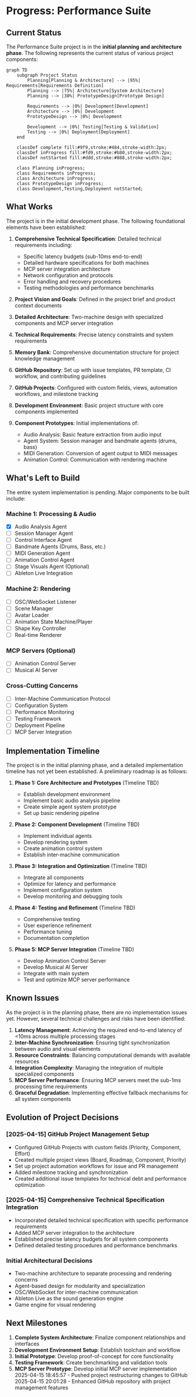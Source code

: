# Progress: Performance Suite

## Current Status

The Performance Suite project is in the **initial planning and architecture phase**. The following represents the current status of various project components:

```mermaid
graph TD
    subgraph Project Status
        Planning[Planning & Architecture] --> |95%| Requirements[Requirements Definition]
        Planning --> |75%| Architecture[System Architecture]
        Planning --> |30%| PrototypeDesign[Prototype Design]
        
        Requirements --> |0%| Development[Development]
        Architecture --> |0%| Development
        PrototypeDesign --> |0%| Development
        
        Development --> |0%| Testing[Testing & Validation]
        Testing --> |0%| Deployment[Deployment]
    end
    
    classDef complete fill:#9f9,stroke:#484,stroke-width:2px;
    classDef inProgress fill:#fd9,stroke:#b80,stroke-width:2px;
    classDef notStarted fill:#ddd,stroke:#888,stroke-width:2px;
    
    class Planning inProgress;
    class Requirements inProgress;
    class Architecture inProgress;
    class PrototypeDesign inProgress;
    class Development,Testing,Deployment notStarted;
```

## What Works

The project is in the initial development phase. The following foundational elements have been established:

1. **Comprehensive Technical Specification**: Detailed technical requirements including:
   - Specific latency budgets (sub-10ms end-to-end)
   - Detailed hardware specifications for both machines
   - MCP server integration architecture
   - Network configuration and protocols
   - Error handling and recovery procedures
   - Testing methodologies and performance benchmarks

2. **Project Vision and Goals**: Defined in the project brief and product context documents
3. **Detailed Architecture**: Two-machine design with specialized components and MCP server integration
4. **Technical Requirements**: Precise latency constraints and system requirements
5. **Memory Bank**: Comprehensive documentation structure for project knowledge management
6. **GitHub Repository**: Set up with issue templates, PR template, CI workflow, and contributing guidelines
7. **GitHub Projects**: Configured with custom fields, views, automation workflows, and milestone tracking
8. **Development Environment**: Basic project structure with core components implemented
9. **Component Prototypes**: Initial implementations of:
   - Audio Analysis: Basic feature extraction from audio input
   - Agent System: Session manager and bandmate agents (drums, bass)
   - MIDI Generation: Conversion of agent output to MIDI messages
   - Animation Control: Communication with rendering machine

## What's Left to Build

The entire system implementation is pending. Major components to be built include:

### Machine 1: Processing & Audio
- [x] Audio Analysis Agent
- [ ] Session Manager Agent
- [ ] Control Interface Agent
- [ ] Bandmate Agents (Drums, Bass, etc.)
- [ ] MIDI Generation Agent
- [ ] Animation Control Agent
- [ ] Stage Visuals Agent (Optional)
- [ ] Ableton Live Integration

### Machine 2: Rendering
- [ ] OSC/WebSocket Listener
- [ ] Scene Manager
- [ ] Avatar Loader
- [ ] Animation State Machine/Player
- [ ] Shape Key Controller
- [ ] Real-time Renderer

### MCP Servers (Optional)
- [ ] Animation Control Server
- [ ] Musical AI Server

### Cross-Cutting Concerns
- [ ] Inter-Machine Communication Protocol
- [ ] Configuration System
- [ ] Performance Monitoring
- [ ] Testing Framework
- [ ] Deployment Pipeline
- [ ] MCP Server Integration

## Implementation Timeline

The project is in the initial planning phase, and a detailed implementation timeline has not yet been established. A preliminary roadmap is as follows:

1. **Phase 1: Core Architecture and Prototypes** (Timeline TBD)
   - Establish development environment
   - Implement basic audio analysis pipeline
   - Create simple agent system prototype
   - Set up basic rendering pipeline

2. **Phase 2: Component Development** (Timeline TBD)
   - Implement individual agents
   - Develop rendering system
   - Create animation control system
   - Establish inter-machine communication

3. **Phase 3: Integration and Optimization** (Timeline TBD)
   - Integrate all components
   - Optimize for latency and performance
   - Implement configuration system
   - Develop monitoring and debugging tools

4. **Phase 4: Testing and Refinement** (Timeline TBD)
   - Comprehensive testing
   - User experience refinement
   - Performance tuning
   - Documentation completion

5. **Phase 5: MCP Server Integration** (Timeline TBD)
   - Develop Animation Control Server
   - Develop Musical AI Server
   - Integrate with main system
   - Test and optimize MCP server performance

## Known Issues

As the project is in the planning phase, there are no implementation issues yet. However, several technical challenges and risks have been identified:

1. **Latency Management**: Achieving the required end-to-end latency of <10ms across multiple processing stages
2. **Inter-Machine Synchronization**: Ensuring tight synchronization between audio and visual elements
3. **Resource Constraints**: Balancing computational demands with available resources
4. **Integration Complexity**: Managing the integration of multiple specialized components
5. **MCP Server Performance**: Ensuring MCP servers meet the sub-1ms processing time requirements
6. **Graceful Degradation**: Implementing effective fallback mechanisms for all system components

## Evolution of Project Decisions

### [2025-04-15] GitHub Project Management Setup
- Configured GitHub Projects with custom fields (Priority, Component, Effort)
- Created multiple project views (Board, Roadmap, Component, Priority)
- Set up project automation workflows for issue and PR management
- Added milestone tracking and synchronization
- Created additional issue templates for technical debt and performance optimization

### [2025-04-15] Comprehensive Technical Specification Integration
- Incorporated detailed technical specification with specific performance requirements
- Added MCP server integration to the architecture
- Established precise latency budgets for all system components
- Defined detailed testing procedures and performance benchmarks

### Initial Architectural Decisions
- Two-machine architecture to separate processing and rendering concerns
- Agent-based design for modularity and specialization
- OSC/WebSocket for inter-machine communication
- Ableton Live as the sound generation engine
- Game engine for visual rendering

## Next Milestones

1. **Complete System Architecture**: Finalize component relationships and interfaces
2. **Development Environment Setup**: Establish toolchain and workflow
3. **Initial Prototype**: Develop proof-of-concept for core functionality
4. **Testing Framework**: Create benchmarking and validation tools
5. **MCP Server Prototype**: Develop initial MCP server implementation
2025-04-15 18:45:57 - Pushed project restructuring changes to GitHub
2025-04-15 20:01:28 - Enhanced GitHub repository with project management features
